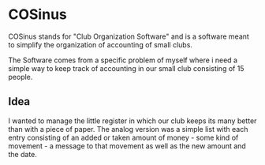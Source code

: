 # COSinus

COSinus stands for "Club Organization Software" and is a software meant to simplify the organization of accounting of small clubs.

The Software comes from a specific problem of myself where i need a simple way to keep track of accounting in our small club consisting of 15 people.

## Idea

I wanted to manage the little register in which our club keeps its many better than with a piece of paper. The analog version was a simple list with each entry consisting of an added or taken amount of money - some kind of movement - a message to that movement as well as the new amount and the date.
